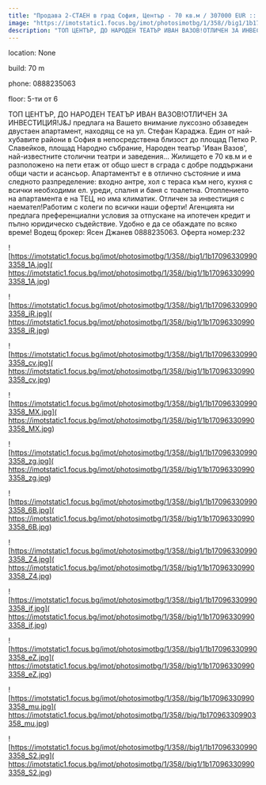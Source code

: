 ```yaml
---
title: "Продава 2-СТАЕН в град София, Център - 70 кв.м / 307000 EUR :: imot.bg Обява"
image: "https://imotstatic1.focus.bg/imot/photosimotbg/1/358//big1/1b170963309903358_sm.jpg"
description: "ТОП ЦЕНТЪР, ДО НАРОДЕН ТЕАТЪР ИВАН ВАЗОВ!ОТЛИЧЕН ЗА ИНВЕСТИЦИЯ!J&J предлага на Вашето внимание луксозно обзаведен двустаен апартамент, находящ се на ул. Стефан Караджа. Един от най-хубавите райони в София в непосредствена близост  до площад Петко Р. Славейков, площад Народно събрание, Народен театър 'Иван Вазов', най-известните столични театри и заведения...  Жилището е 70 кв.м и е разположено на пети етаж от общо шест в сграда с добре поддържани общи части и асансьор. Апартаментът е в отлично състояние и има следното разпределение: входно антре, хол с тераса към него, кухня с всички необходими ел. уреди, спалня и баня с тоалетна. Отоплението на апартамента е на ТЕЦ, но има климатик. Отличен за инвестиция с наемател!Работим с колеги по всички наши оферти! Агенцията ни предлага преференциални условия за отпускане на ипотечен кредит и пълно юридическо съдействие. Удобно е да се обаждате по всяко време! Водещ брокер: Ясен Джанев 0888235063. Оферта номер:232"
---
```


location: None

build: 70 m

phone: 0888235063

floor: 5-ти от 6

ТОП ЦЕНТЪР, ДО НАРОДЕН ТЕАТЪР ИВАН ВАЗОВ!ОТЛИЧЕН ЗА ИНВЕСТИЦИЯ!J&J предлага на Вашето внимание луксозно обзаведен двустаен апартамент, находящ се на ул. Стефан Караджа. Един от най-хубавите райони в София в непосредствена близост  до площад Петко Р. Славейков, площад Народно събрание, Народен театър 'Иван Вазов', най-известните столични театри и заведения...  Жилището е 70 кв.м и е разположено на пети етаж от общо шест в сграда с добре поддържани общи части и асансьор. Апартаментът е в отлично състояние и има следното разпределение: входно антре, хол с тераса към него, кухня с всички необходими ел. уреди, спалня и баня с тоалетна. Отоплението на апартамента е на ТЕЦ, но има климатик. Отличен за инвестиция с наемател!Работим с колеги по всички наши оферти! Агенцията ни предлага преференциални условия за отпускане на ипотечен кредит и пълно юридическо съдействие. Удобно е да се обаждате по всяко време! Водещ брокер: Ясен Джанев 0888235063. Оферта номер:232


![https://imotstatic1.focus.bg/imot/photosimotbg/1/358//big1/1b170963309903358_1A.jpg]( https://imotstatic1.focus.bg/imot/photosimotbg/1/358//big1/1b170963309903358_1A.jpg)


![https://imotstatic1.focus.bg/imot/photosimotbg/1/358//big1/1b170963309903358_iR.jpg]( https://imotstatic1.focus.bg/imot/photosimotbg/1/358//big1/1b170963309903358_iR.jpg)


![https://imotstatic1.focus.bg/imot/photosimotbg/1/358//big1/1b170963309903358_cv.jpg]( https://imotstatic1.focus.bg/imot/photosimotbg/1/358//big1/1b170963309903358_cv.jpg)


![https://imotstatic1.focus.bg/imot/photosimotbg/1/358//big1/1b170963309903358_MX.jpg]( https://imotstatic1.focus.bg/imot/photosimotbg/1/358//big1/1b170963309903358_MX.jpg)


![https://imotstatic1.focus.bg/imot/photosimotbg/1/358//big1/1b170963309903358_zg.jpg]( https://imotstatic1.focus.bg/imot/photosimotbg/1/358//big1/1b170963309903358_zg.jpg)


![https://imotstatic1.focus.bg/imot/photosimotbg/1/358//big1/1b170963309903358_6B.jpg]( https://imotstatic1.focus.bg/imot/photosimotbg/1/358//big1/1b170963309903358_6B.jpg)


![https://imotstatic1.focus.bg/imot/photosimotbg/1/358//big1/1b170963309903358_Z4.jpg]( https://imotstatic1.focus.bg/imot/photosimotbg/1/358//big1/1b170963309903358_Z4.jpg)


![https://imotstatic1.focus.bg/imot/photosimotbg/1/358//big1/1b170963309903358_if.jpg]( https://imotstatic1.focus.bg/imot/photosimotbg/1/358//big1/1b170963309903358_if.jpg)


![https://imotstatic1.focus.bg/imot/photosimotbg/1/358//big1/1b170963309903358_eZ.jpg]( https://imotstatic1.focus.bg/imot/photosimotbg/1/358//big1/1b170963309903358_eZ.jpg)


![https://imotstatic1.focus.bg/imot/photosimotbg/1/358//big/1b170963309903358_mu.jpg]( https://imotstatic1.focus.bg/imot/photosimotbg/1/358//big/1b170963309903358_mu.jpg)


![https://imotstatic1.focus.bg/imot/photosimotbg/1/358//big1/1b170963309903358_S2.jpg]( https://imotstatic1.focus.bg/imot/photosimotbg/1/358//big1/1b170963309903358_S2.jpg)


